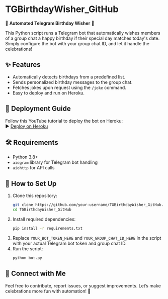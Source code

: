 # TGBirthdayWisher_GitHub

🎉 **Automated Telegram Birthday Wisher** 🎉

This Python script runs a Telegram bot that automatically wishes members of a group chat a happy birthday if their special day matches today's date. Simply configure the bot with your group chat ID, and let it handle the celebrations!

## ✨ Features
- Automatically detects birthdays from a predefined list.
- Sends personalized birthday messages to the group chat.
- Fetches jokes upon request using the `/joke` command.
- Easy to deploy and run on Heroku.

## 🚀 Deployment Guide
Follow this YouTube tutorial to deploy the bot on Heroku:  
▶️ [Deploy on Heroku](https://youtu.be/njqTWpCQ3-w?si=aoQTBX2olG7N4YAy)

## 🛠 Requirements
- Python 3.8+
- `aiogram` library for Telegram bot handling
- `aiohttp` for API calls

## 📜 How to Set Up
1. Clone this repository:
   ```sh
   git clone https://github.com/your-username/TGBirthdayWisher_GitHub.git
   cd TGBirthdayWisher_GitHub
   ```
2. Install required dependencies:
   ```sh
   pip install -r requirements.txt
   ```
3. Replace `YOUR_BOT_TOKEN_HERE` and `YOUR_GROUP_CHAT_ID_HERE` in the script with your actual Telegram bot token and group chat ID.
4. Run the script:
   ```sh
   python bot.py
   ```

## 🔗 Connect with Me
Feel free to contribute, report issues, or suggest improvements. Let’s make celebrations more fun with automation! 🎊

